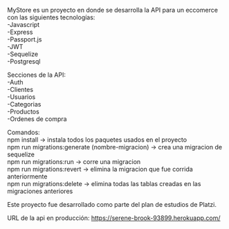 MyStore es un proyecto en donde se desarrolla la API para un eccomerce con las siguientes tecnologías:  
-Javascript  
-Express  
-Passport.js  
-JWT  
-Sequelize  
-Postgresql  


Secciones de la API:  
-Auth  
-Clientes  
-Usuarios  
-Categorias  
-Productos  
-Ordenes de compra  


Comandos:  
npm install -> instala todos los paquetes usados en el proyecto  
npm run migrations:generate (nombre-migracion) -> crea una migracion de sequelize  
npm run migrations:run -> corre una migracion  
npm run migrations:revert -> elimina la migracion que fue corrida anteriormente  
npm run migrations:delete -> elimina todas las tablas creadas en las migraciones anteriores  


Este proyecto fue desarrollado como parte del plan de estudios de Platzi.  

URL de la api en producción: https://serene-brook-93899.herokuapp.com/ 

